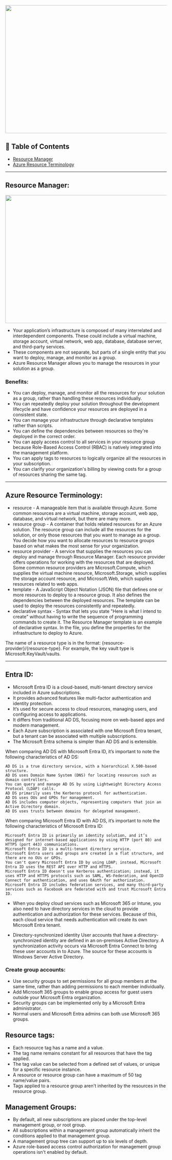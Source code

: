 <p align="center">
  <img src = "https://dmsiworks.com/wp-content/uploads/Is-Business-Central-on-Azure.jpg" width=600 height=400>
</p>


## 🚩 Table of Contents

- [Resource Manager](#resource-manager)
- [Azure Resource Terminology](#azure-resource-terminology) 

---


## Resource Manager:

<p align="center">
  <img src = "https://learn.microsoft.com/en-us/training/wwl-azure/use-azure-resource-manager/media/resource-manager-016a1bac.png" width=600 height=400>
</p>


- Your application’s infrastructure is composed of many interrelated and interdependent components. These could include a virtual machine, storage account, virtual network, web app, database, database server, and third-party services.
- These components are not separate, but parts of a single entity that you want to deploy, manage, and monitor as a group.
- Azure Resource Manager allows you to manage the resources in your solution as a group.

### Benefits:

- You can deploy, manage, and monitor all the resources for your solution as a group, rather than handling these resources individually.
- You can repeatedly deploy your solution throughout the development lifecycle and have confidence your resources are deployed in a consistent state.
- You can manage your infrastructure through declarative templates rather than scripts.
- You can define the dependencies between resources so they're deployed in the correct order.
- You can apply access control to all services in your resource group because Role-Based Access Control (RBAC) is natively integrated into the management platform.
- You can apply tags to resources to logically organize all the resources in your subscription.
- You can clarify your organization's billing by viewing costs for a group of resources sharing the same tag.



---



## Azure Resource Terminology: 

- resource - A manageable item that is available through Azure. Some common resources are a virtual machine, storage account, web app, database, and virtual network, but there are many more.
- resource group - A container that holds related resources for an Azure solution. The resource group can include all the resources for the solution, or only those resources that you want to manage as a group. You decide how you want to allocate resources to resource groups based on what makes the most sense for your organization.
- resource provider - A service that supplies the resources you can deploy and manage through Resource Manager. Each resource provider offers operations for working with the resources that are deployed. Some common resource providers are Microsoft.Compute, which supplies the virtual machine resource, Microsoft.Storage, which supplies the storage account resource, and Microsoft.Web, which supplies resources related to web apps.
- template - A JavaScript Object Notation (JSON) file that defines one or more resources to deploy to a resource group. It also defines the dependencies between the deployed resources. The template can be used to deploy the resources consistently and repeatedly.
- declarative syntax - Syntax that lets you state "Here is what I intend to create" without having to write the sequence of programming commands to create it. The Resource Manager template is an example of declarative syntax. In the file, you define the properties for the infrastructure to deploy to Azure.

The name of a resource type is in the format: {resource-provider}/{resource-type}. For example, the key vault type is Microsoft.KeyVault/vaults.



---



## Entra ID:

- Microsoft Entra ID is a cloud-based, multi-tenant directory service included in Azure subscriptions.
- It provides advanced features like multi-factor authentication and identity protection.
- It’s used for secure access to cloud resources, managing users, and configuring access to applications.
- It differs from traditional AD DS, focusing more on web-based apps and modern management.
- Each Azure subscription is associated with one Microsoft Entra tenant, but a tenant can be associated with multiple subscriptions.
- The Microsoft Entra schema is simpler than AD DS and is extensible.

When comparing AD DS with Microsoft Entra ID, it’s important to note the following characteristics of AD DS:

    AD DS is a true directory service, with a hierarchical X.500-based structure.
    AD DS uses Domain Name System (DNS) for locating resources such as domain controllers.
    You can query and manage AD DS by using Lightweight Directory Access Protocol (LDAP) calls.
    AD DS primarily uses the Kerberos protocol for authentication.
    AD DS uses OUs and GPOs for management.
    AD DS includes computer objects, representing computers that join an Active Directory domain.
    AD DS uses trusts between domains for delegated management.

When comparing Microsoft Entra ID with AD DS, it’s important to note the following characteristics of Microsoft Entra ID:

    Microsoft Entra ID is primarily an identity solution, and it’s designed for internet-based applications by using HTTP (port 80) and HTTPS (port 443) communications.
    Microsoft Entra ID is a multi-tenant directory service.
    Microsoft Entra users and groups are created in a flat structure, and there are no OUs or GPOs.
    You can't query Microsoft Entra ID by using LDAP; instead, Microsoft Entra ID uses the REST API over HTTP and HTTPS.
    Microsoft Entra ID doesn't use Kerberos authentication; instead, it uses HTTP and HTTPS protocols such as SAML, WS-Federation, and OpenID Connect for authentication, and uses OAuth for authorization.
    Microsoft Entra ID includes federation services, and many third-party services such as Facebook are federated with and trust Microsoft Entra ID.
    
- When you deploy cloud services such as Microsoft 365 or Intune, you also need to have directory services in the cloud to provide authentication and authorization for these services. Because of this, each cloud service that needs authentication will create its own Microsoft Entra tenant.

- Directory-synchronized identity	User accounts that have a directory-synchronized identity are defined in an on-premises Active Directory. A synchronization activity occurs via Microsoft Entra Connect to bring these user accounts in to Azure. The source for these accounts is Windows Server Active Directory.

### Create group accounts:

- Use security groups to set permissions for all group members at the same time, rather than adding permissions to each member individually.
- Add Microsoft 365 groups to enable group access for guest users outside your Microsoft Entra organization.
- Security groups can be implemented only by a Microsoft Entra administrator.
- Normal users and Microsoft Entra admins can both use Microsoft 365 groups.

## Resource tags:

- Each resource tag has a name and a value.
- The tag name remains constant for all resources that have the tag applied.
- The tag value can be selected from a defined set of values, or unique for a specific resource instance.
- A resource or resource group can have a maximum of 50 tag name/value pairs.
- Tags applied to a resource group aren't inherited by the resources in the resource group.


## Management Groups:

- By default, all new subscriptions are placed under the top-level management group, or root group.
- All subscriptions within a management group automatically inherit the conditions applied to that management group.
- A management group tree can support up to six levels of depth.
- Azure role-based access control authorization for management group operations isn't enabled by default.
